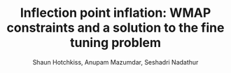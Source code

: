 ---
number: "2"
title: "Inflection point inflation: WMAP constraints and a solution to the fine tuning problem"
arxiv_link: "https://arxiv.org/abs/1101.6046"
arxiv_id: "1101.6046"
author: "Shaun Hotchkiss, Anupam Mazumdar, Seshadri Nadathur"
reviewed: True
journal: "JCAP, 2011, 002 (2011)"
doi: "10.1088/1475-7516/2011/06/002"
---